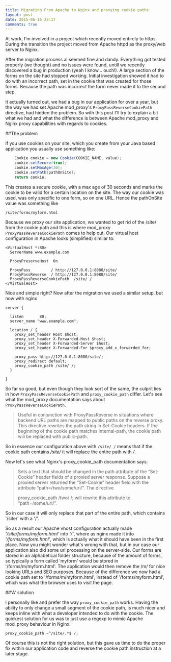 ```yaml
---
title: Migrating From Apache to Nginx and proxying cookie paths
layout: post
date: 2015-06-16 23:17
comments: true
---
```


At work, I'm involved in a project which recently moved entirely to https. During the transition the project moved from Apache httpd as the proxy/web server to Nginx.

After the migration process al seemed fine and dandy. Everything got tested properly (we thought) and no issues were found, untill we recently discovered a bug in production (yeah I know... ouch!). A large section of the forms on the site had stopped working. Initial investigation showed it had to do with an incorrect path, set in the cookie that was created for those forms. Because the path was incorrect the form never made it to the second step.

It actually turned out, we had a bug in our application for over a year, but the way we had set Apache mod\_proxy's ```ProxyPassReverseCookiePath``` directive, had hidden the problem. So with this post I'll try to explain a bit what we had and what the difference is between Apache mod\_proxy and Nginx proxy capabilities with regards to cookies.

##The problem

If you use cookies on your site, which you create from your Java based application you usually use something like:

``` java
    Cookie cookie = new Cookie(COOKIE_NAME, value);
    cookie.setSecure(true);
    cookie.setMaxAge(30);
    cookie.setPath(pathOnSite);
    return cookie;
```

This creates a secure cookie, with a max age of 30 seconds and marks the cookie to be valid for a certain location on the site. The way our cookie was used, was only specific to one form, so on one URL. Hence the pathOnSite value was something like

```
/site/forms/myform.html
```

Because we proxy our site application, we wanted to get rid of the /site/ from the cookie path and this is where mod\_proxy ```ProxyPassReverseCookiePath``` comes to help out. Our virtual host configuration in Apache looks (simplified) similar to:

```
<VirtualHost *:80>
  ServerName www.example.com
 
  ProxyPreserveHost  On
 
  ProxyPass         / http://127.0.0.1:8080/site/
  ProxyPassReverse  / http://127.0.0.1:8080/site/
  ProxyPassReverseCookiePath  /site/ /
</VirtualHost>
```

Nice and simple right? Now after the migration we used a similar setup, but now with nginx

```
server {

  listen       80;
  server_name "www.example.com";

  location / {
    proxy_set_header Host $host;
    proxy_set_header X-Forwarded-Host $host;
    proxy_set_header X-Forwarded-Server $host;
    proxy_set_header X-Forwarded-For $proxy_add_x_forwarded_for;

    proxy_pass http://127.0.0.1:8080/site/;
    proxy_redirect default;
    proxy_cookie_path /site/ /;
  }

}

```

So far so good, but even though they look sort of the same, the culprit lies in how ```ProxyPassReverseCookiePath``` and ```proxy_cookie_path``` differ. Let's see what the mod\_proxy documentation says about ```ProxyPassReverseCookiePath```.

> Useful in conjunction with ProxyPassReverse in situations where backend URL paths are mapped to public paths on the reverse proxy. This directive rewrites the path string in Set-Cookie headers. If the beginning of the cookie path matches internal-path, the cookie path will be replaced with public-path.

So in essence our configuration above with ``/site/ /`` means that if the cookie path contains */site/* it will replace the entire path with */*.

Now let's see what Nginx's proxy\_cookie\_path documentation says:

> Sets a text that should be changed in the path attribute of the “Set-Cookie” header fields of a proxied server response. Suppose a proxied server returned the “Set-Cookie” header field with the attribute “path=/two/some/uri/”. The directive
>
> proxy\_cookie\_path /two/ /;
> will rewrite this attribute to “path=/some/uri/”.


So in our case it will only replace that part of the entire path, which contains '/site/' with a '/'.

So as a result our Apache vhost configuration actually made *'/site/forms/myform.html'* into *'/'*, where as nginx made it into *'/forms/myform.html'*, which is actually what it should have been in the first place. Now you might wonder what's wrong with that, but in our case our application also did some url processing on the server-side. Our forms are stored in an alphabetical folder structure, because of the amount of forms, so typically a form called 'myform' would be stored in '/forms/m/myform.html'. The application would then remove the /m/ for nice looking URLs and SEO purposes. Because of the difference we now had a cookie path set to '/forms/m/myform.html', instead of '/forms/myform.html', which was what the browser uses to visit the page.

##'A' solution

I personally like and prefer the way ```proxy_cookie_path``` works. Having the ability to only change a small segment of the cookie path, is much nicer and keeps inline with what a developer intended to do with the cookie. The quickest solution for us was to just use a regexp to mimic Apache mod\_proxy behaviour in Nginx:

```
proxy_cookie_path ~^/site/.*$ /;
```

Of course this is not the right solution, but this gave us time to do the proper fix within our application code and reverse the cookie path instruction at a later stage.
